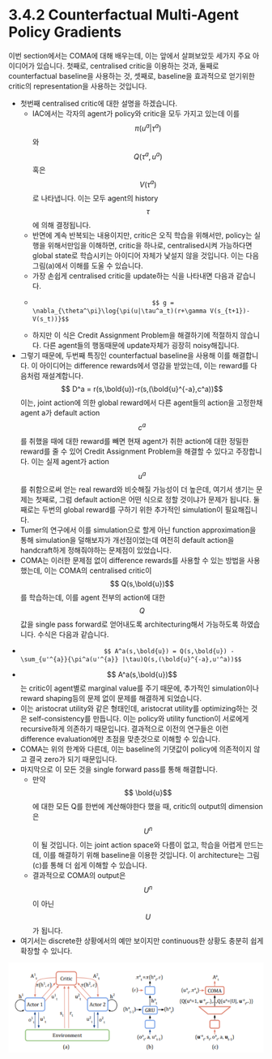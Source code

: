 # 3.4.2 Counterfactual Multi-Agent Policy Gradients

이번 section에서는 COMA에 대해 배우는데, 이는 앞에서 살펴보았듯 세가지 주요 아이디어가 있습니다. 첫째로, centralised critic을 이용하는 것과, 둘째로 counterfactual baseline을 사용하는 것, 셋째로, baseline을 효과적으로 얻기위한 critic의 representation을 사용하는 것입니다.

* 첫번째 centralised critic에 대한 설명을 하겠습니다.  
  * IAC에서는 각자의 agent가 policy와 critic을 모두 가지고 있는데 이를 $$ \pi(u^a|\tau^a) $$와 $$ Q(\tau^a,u^a) $$혹은 $$V(\tau^a)$$로 나타냅니다. 이는 모두 agent의 history $$\tau$$에 의해 결정됩니다.
  * 반면에 계속 반복되는 내용이지만, critic은 오직 학습을 위해서만, policy는 실행을 위해서만임을 이해하면, critic을 하나로, centralised시켜 가능하다면 global state로 학습시키는 아이디어 자체가 낯설지 않을 것입니다. 이는 다음 그림\(a\)에서 이해를 도울 수 있습니다.
  * 가장 손쉽게 centralised critic을 update하는 식을 나타내면 다음과 같습니다.
  *                                      $$ g = \nabla_{\theta^\pi}\log{\pi(u|\tau^a_t)(r+\gamma V(s_{t+1})-V(s_t))}$$ 
  * 하지만 이 식은 Credit Assignment Problem을 해결하기에 적절하지 않습니다. 다른 agent들의 행동때문에 update자체가 굉장히 noisy해집니다.
*  그렇기 때문에, 두번째 특징인 counterfactual baseline을 사용해 이를 해결합니다. 이 아이디어는 difference rewards에서 영감을 받았는데, 이는 reward를 다음처럼 재설계합니다. $$ D^a = r(s,\bold{u})-r(s,(\bold{u}^{-a},c^a))$$이는, joint action에 의한 global reward에서 다른 agent들의 action을 고정한채 agent a가 default action$$c^a$$를 취했을 때에 대한 reward를 빼면 현재 agent가 취한 action에 대한 정밀한 reward를 줄 수 있어 Credit Assignment Problem을 해결할 수 있다고 주장합니다. 이는 실제 agent가 action $$u^a$$를 취함으로써 얻는 real reward와 비슷해질 가능성이 더 높은데, 여기서 생기는 문제는 첫째로, 그럼 default action은 어떤 식으로 정할 것이냐가 문제가 됩니다. 둘째로는 두번의  global reward를 구하기 위한 추가적인 simulation이 필요해집니다. 
  * Tumer의 연구에서 이를 simulation으로 할게 아닌 function approximation을 통해 simulation을 덜해보자가 개선점이었는데 여전히 default action을 handcraft하게 정해줘야하는 문제점이 있었습니다.
  * COMA는 이러한 문제점 없이 difference rewards를 사용할 수 있는 방법을 사용했는데, 이는 COMA의 centralised critic이 $$ Q(s,\bold{u})$$를 학습하는데, 이를 agent 전부의 action에 대한 $$Q$$값을 single pass forward로 얻어내도록 architecturing해서 가능하도록 하였습니다. 수식은 다음과 같습니다.
  *                            $$ A^a(s,\bold{u}) = Q(s,\bold{u}) - \sum_{u'^{a}}{\pi^a(u'^{a}} |\tau)Q(s,(\bold{u}^{-a},u'^a))$$
  * $$ A^a(s,\bold{u})$$는 critic이 agent별로 marginal value를 주기 때문에, 추가적인 simulation이나 reward shaping등의 문제 없이 문제를 해결하게 되었습니다. 
  * 이는 aristocrat utility와 같은 형태인데, aristocrat utility를 optimizing하는 것은 self-consistency를 만듭니다. 이는 policy와 utility function이 서로에게 recursive하게 의존하기 때문입니다. 결과적으로 이전의 연구들은 이런 difference evaluation에만 초점을 맞춘것으로 이해할 수 있습니다.
  * COMA는 위의 한계와 다른데, 이는 baseline의 기댓값이 policy에 의존적이지 않고 결국 zero가 되기 때문입니다.
* 마지막으로 이 모든 것을 single forward pass를 통해 해결합니다.
  * 만약 $$ \bold{u}$$에 대한 모든 Q를 한번에 계산해야한다 했을 때, critic의 output의 dimension은 $$ U^n$$이 될 것입니다. 이는 joint action space와 다름이 없고, 학습을 어렵게 만드는데, 이를 해결하기 위해 baseline을 이용한 것입니다. 이 architecture는 그림 \(c\)를 통해 더 쉽게 이해할 수 있습니다.
  * 결과적으로 COMA의 output은 $$ U^n$$이 아닌 $$U$$가 됩니다.
* 여기서는 discrete한 상황에서의 예만 보이지만 continuous한 상황도 충분히 쉽게 확장할 수 있니다.

![](../../../.gitbook/assets/marl_2%20%281%29.png)



